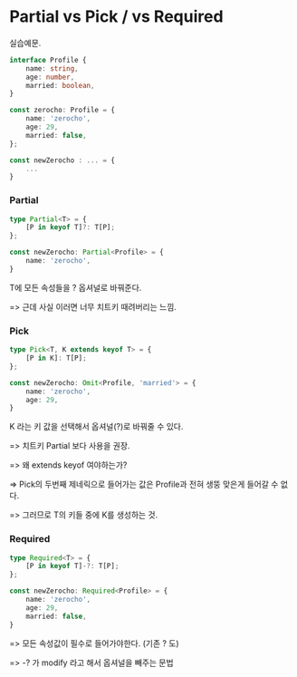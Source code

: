 # Partial vs Pick / vs Required

실습예문.

```typescript
interface Profile {
    name: string,
    age: number,
    married: boolean,
}

const zerocho: Profile = {
    name: 'zerocho',
    age: 29,
    married: false,
};

const newZerocho : ... = {
    ...
}
```

### Partial

```typescript
type Partial<T> = {
    [P in keyof T]?: T[P];
};
```

```typescript
const newZerocho: Partial<Profile> = {
    name: 'zerocho',
}
```

T에 모든 속성들을 ? 옵셔널로 바꿔준다.

\=> 근데 사실 이러면 너무 치트키 때려버리는 느낌.

### Pick

```typescript
type Pick<T, K extends keyof T> = {
    [P in K]: T[P];
};
```

```typescript
const newZerocho: Omit<Profile, 'married'> = {
    name: 'zerocho',
    age: 29,
}
```

K 라는 키 값을 선택해서 옵셔널(?)로 바꿔줄 수 있다.

\=> 치트키 Partial 보다 사용을 권장.

\=> 왜 extends keyof 여야하는가?

\=> Pick의 두번째 제네릭으로 들어가는 값은 Profile과 전혀 생뚱 맞은게 들어갈 수 없다.

\=> 그러므로 T의 키들 중에 K를 생성하는 것.



### Required

```typescript
type Required<T> = {
    [P in keyof T]-?: T[P];
};
```

```typescript
const newZerocho: Required<Profile> = {
    name: 'zerocho',
    age: 29,
    married: false,
}
```

\=> 모든 속성값이 필수로 들어가야한다. (기존 ? 도)

\=> -? 가 modify 라고 해서 옵셔널을 빼주는 문법
